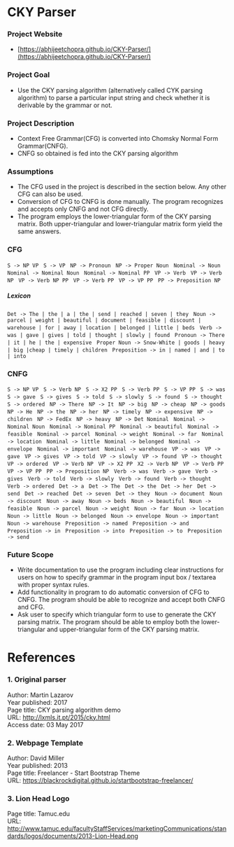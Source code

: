 # CKY Parser  

### Project Website
 - [https://abhijeetchopra.github.io/CKY-Parser/](https://abhijeetchopra.github.io/CKY-Parser/)

### Project Goal
 - Use the CKY parsing algorithm (alternatively called CYK parsing algorithm) to parse a particular input string and check whether it is derivable by the grammar or not. 

### Project Description
 - Context Free Grammar(CFG) is converted into Chomsky Normal Form Grammar(CNFG).  
 - CNFG so obtained is fed into the CKY parsing algorithm

### Assumptions
 - The CFG used in the project is described in the section below. Any other CFG can also be used. 
 - Conversion of CFG to CNFG is done manually. The program recognizes and accepts only CNFG and not CFG directly.
 - The program employs the lower-triangular form of the CKY parsing matrix. Both upper-triangular and lower-triangular matrix form yield the same answers. 

### CFG
` S -> NP VP  `
` S -> VP  `
` NP -> Pronoun  `
` NP -> Proper Noun  `
` Nominal -> Noun  `
` Nominal -> Nominal Noun  `
` Nominal -> Nominal PP  `
` VP -> Verb  `
` VP -> Verb NP  `
` VP -> Verb NP PP  `
` VP -> Verb PP  `
` VP -> VP PP  `
` PP -> Preposition NP  `

##### Lexicon    
` Det -> The | the | a | the | send | reached | seven | they  `
` Noun -> parcel | weight | beautiful | document | feasible | discount | warehouse | for | away | location | belonged | little | beds  `
` Verb -> was | gave | gives | told | thought | slowly | found  `
` Pronoun -> There | it | he | the | expensive  `
` Proper Noun -> Snow-White | goods | heavy | big |cheap | timely | children  `
` Preposition -> in | named | and | to | into  `

### CNFG  
` S -> NP VP  `
` S -> Verb NP  `
` S -> X2 PP  `
` S -> Verb PP  `
` S -> VP PP  `
` S -> was  `
` S -> gave  `
` S -> gives  `
` S -> told  `
` S -> slowly  `
` S -> found  `
` S -> thought  `
` S -> ordered  `
` NP -> There  `
` NP -> It  `
` NP -> big  `
` NP -> cheap  `
` NP -> goods  `
` NP -> He  `
` NP -> the  `
` NP -> her  `
` NP -> timely  `
` NP -> expensive  `
` NP -> children  `
` NP -> FedEx  `
` NP -> heavy  `
` NP -> Det Nominal  `
` Nominal -> Nominal Noun  `
` Nominal -> Nominal PP  `
` Nominal -> beautiful  `
` Nominal -> feasible  `
` Nominal -> parcel  `
` Nominal -> weight  `
` Nominal -> far  `
` Nominal -> location  `
` Nominal -> little  `
` Nominal -> belonged  `
` Nominal -> envelope  `
` Nominal -> important  `
` Nominal -> warehouse  `
` VP -> was  `
` VP -> gave  `
` VP -> gives  `
` VP -> told  `
` VP -> slowly  `
` VP -> found  `
` VP -> thought  `
` VP -> ordered  `
` VP -> Verb NP  `
` VP -> X2 PP  `
` X2 -> Verb NP  `
` VP -> Verb PP  `
` VP -> VP PP  `
` PP -> Preposition NP  `
` Verb -> was  `
` Verb -> gave  `
` Verb -> gives  `
` Verb -> told  `
` Verb -> slowly  `
` Verb -> found  `
` Verb -> thought  `
` Verb -> ordered  `
` Det -> a  `
` Det -> The  `
` Det -> the  `
` Det -> her  `
` Det -> send  `
` Det -> reached  `
` Det -> seven  `
` Det -> they  `
` Noun -> document  `
` Noun -> discount  `
` Noun -> away  `
` Noun -> beds  `
` Noun -> beautiful  `
` Noun -> feasible  `
` Noun -> parcel  `
` Noun -> weight  `
` Noun -> far  `
` Noun -> location  `
` Noun -> little  `
` Noun -> belonged  `
` Noun -> envelope  `
` Noun -> important  `
` Noun -> warehouse  `
` Preposition -> named  `
` Preposition -> and  `
` Preposition -> in  `
` Preposition -> into  `
` Preposition -> to  `
` Preposition -> send  `

### Future Scope
 - Write documentation to use the program including clear instructions for users on how to specify grammar in the program input box / textarea with proper syntax rules.  
 - Add functionality in program to do automatic conversion of CFG to CNFG. The program should be able to recognize and accept both CNFG and CFG.
 - Ask user to specify which triangular form to use to generate the CKY parsing matrix. The program should be able to employ both the lower-triangular and upper-triangular form of the CKY parsing matrix.

# References
### 1. Original parser
Author: Martin Lazarov  
Year published: 2017  
Page title: CKY parsing algorithm demo   
URL: http://lxmls.it.pt/2015/cky.html  
Access date: 03 May 2017  

### 2. Webpage Template
Author: David Miller  
Year published: 2013  
Page title: Freelancer - Start Bootstrap Theme   
URL: https://blackrockdigital.github.io/startbootstrap-freelancer/  

### 3. Lion Head Logo
Page title: Tamuc.edu  
URL: http://www.tamuc.edu/facultyStaffServices/marketingCommunications/standards/logos/documents/2013-Lion-Head.png  
